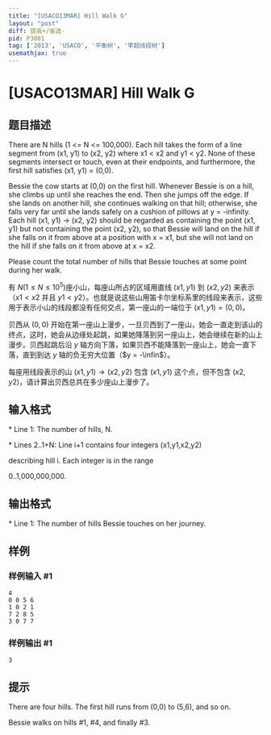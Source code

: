```yaml
---
title: "[USACO13MAR] Hill Walk G"
layout: "post"
diff: 提高+/省选-
pid: P3081
tag: ['2013', 'USACO', '平衡树', '李超线段树']
usemathjax: true
---
```


# [USACO13MAR] Hill Walk G
## 题目描述

There are N hills (1 <= N <= 100,000). Each hill takes the form of a line segment from (x1, y1) to (x2, y2) where x1 < x2 and y1 < y2. None of these segments intersect or touch, even at their endpoints, and furthermore, the first hill satisfies (x1, y1) = (0,0).

Bessie the cow starts at (0,0) on the first hill. Whenever Bessie is on a hill, she climbs up until she reaches the end. Then she jumps off the edge. If she lands on another hill, she continues walking on that hill; otherwise, she falls very far until she lands safely on a cushion of pillows at y = -infinity.  Each hill (x1, y1) -> (x2, y2) should be regarded as containing the point (x1, y1) but not containing the point (x2, y2), so that Bessie will land on the hill if she falls on it from above at a position with x = x1, but she will not land on the hill if she falls on it from above at x = x2.

Please count the total number of hills that Bessie touches at some point during her walk.

有 $N(1 \le N \le 10 ^ 5)$座小山，每座山所占的区域用直线 $(x1, y1)$ 到 $(x2, y2)$ 来表示（$x1 < x2$ 并且 $y1 < y2$）。也就是说这些山用笛卡尔坐标系里的线段来表示，这些用于表示小山的线段都没有任何交点，第一座山的一端位于 $(x1, y1) = (0,0)$。


贝西从 $(0,0)$ 开始在第一座山上漫步，一旦贝西到了一座山，她会一直走到该山的终点，这时，她会从边缘处起跳，如果她降落到另一座山上，她会继续在新的山上漫步。贝西起跳后沿 $y$ 轴方向下落，如果贝西不能降落到一座山上，她会一直下落，直到到达 $y$ 轴的负无穷大位置（$y = -\infin$）。


每座用线段表示的山 $(x1, y1) \to (x2, y2)$ 包含 $(x1, y1)$ 这个点，但不包含 $(x2, y2)$，请计算出贝西总共在多少座山上漫步了。

## 输入格式

\* Line 1: The number of hills, N.

\* Lines 2..1+N: Line i+1 contains four integers (x1,y1,x2,y2)

describing hill i.  Each integer is in the range

0..1,000,000,000.

## 输出格式

\* Line 1: The number of hills Bessie touches on her journey.

## 样例

### 样例输入 #1
```
4 
0 0 5 6 
1 0 2 1 
7 2 8 5 
3 0 7 7 

```
### 样例输出 #1
```
3 

```
## 提示

There are four hills.  The first hill runs from (0,0) to (5,6), and so on.


Bessie walks on hills #1, #4, and finally #3.

